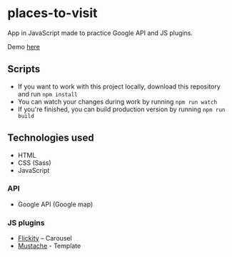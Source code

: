 # places-to-visit

App in JavaScript made to practice Google API and JS plugins.

Demo [here](https://ciri1987.github.io/places-to-visit/)

## Scripts
  - If you want to work with this project locally, download this repository and run `npm install`
  - You can watch your changes during work by running `npm run watch`
  - If you're finished, you can build production version by running `npm run build`

## Technologies used
  - HTML
  - CSS (Sass)
  - JavaScript

### API 
  - Google API (Google map)
  
### JS plugins
  - [Flickity](https://flickity.metafizzy.co/) – Carousel
  - [Mustache](https://github.com/janl/mustache.js/) - Template
